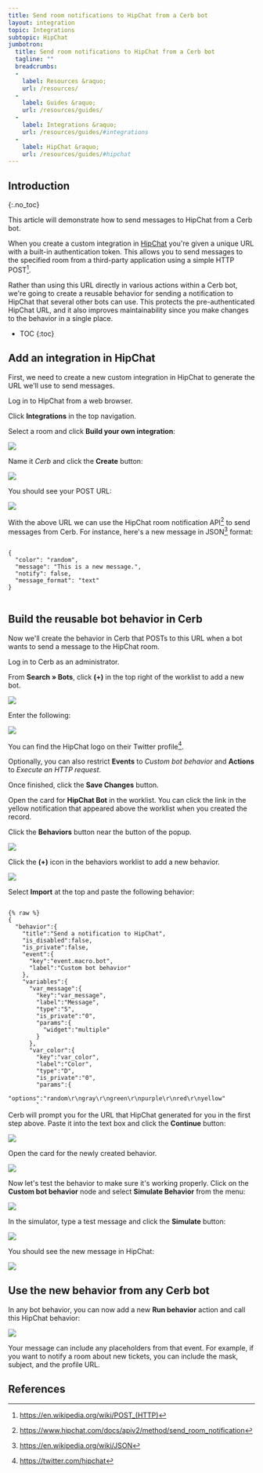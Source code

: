 ```yaml
---
title: Send room notifications to HipChat from a Cerb bot
layout: integration
topic: Integrations
subtopic: HipChat
jumbotron:
  title: Send room notifications to HipChat from a Cerb bot
  tagline: ""
  breadcrumbs:
  -
    label: Resources &raquo;
    url: /resources/
  -
    label: Guides &raquo;
    url: /resources/guides/
  -
    label: Integrations &raquo;
    url: /resources/guides/#integrations
  -
    label: HipChat &raquo;
    url: /resources/guides/#hipchat
---
```


## Introduction
{:.no_toc}

This article will demonstrate how to send messages to HipChat from a Cerb bot.

When you create a custom integration in [HipChat](https://hipchat.com) you're given a unique URL with a built-in authentication token. This allows you to send messages to the specified room from a third-party application using a simple HTTP POST[^http-post].

Rather than using this URL directly in various actions within a Cerb bot, we're going to create a reusable behavior for sending a notification to HipChat that several other bots can use.  This protects the pre-authenticated HipChat URL, and it also improves maintainability since you make changes to the behavior in a single place.

* TOC
{:toc}

## Add an integration in HipChat

First, we need to create a new custom integration in HipChat to generate the URL we'll use to send messages.

Log in to HipChat from a web browser.

Click **Integrations** in the top navigation.

Select a room and click **Build your own integration**:

<div class="cerb-screenshot">
<img src="/assets/images/guides/hipchat/room-notifications/create-integration.png" class="screenshot">
</div>

Name it _Cerb_ and click the **Create** button:

<div class="cerb-screenshot">
<img src="/assets/images/guides/hipchat/room-notifications/name-integration.png" class="screenshot">
</div>

You should see your POST URL:

<div class="cerb-screenshot">
<img src="/assets/images/guides/hipchat/room-notifications/post-url.png" class="screenshot">
</div>

With the above URL we can use the HipChat room notification API[^hipchat-notify-api] to send messages from Cerb.  For instance, here's a new message in JSON[^json] format:

<pre style="max-height: 29.25em;">
<code class="language-json">
{
  "color": "random",
  "message": "This is a new message.",
  "notify": false,
  "message_format": "text"
}
</code>
</pre>

## Build the reusable bot behavior in Cerb

Now we'll create the behavior in Cerb that POSTs to this URL when a bot wants to send a message to the HipChat room.

Log in to Cerb as an administrator.

From **Search &raquo; Bots**, click **(+)** in the top right of the worklist to add a new bot.

<div class="cerb-screenshot">
<img src="/assets/images/guides/common/worklist-add.png" class="screenshot">
</div>

Enter the following:

<div class="cerb-screenshot">
<img src="/assets/images/guides/hipchat/room-notifications/cerb-new-bot.png" class="screenshot">
</div>

You can find the HipChat logo on their Twitter profile[^hipchat-twitter].

Optionally, you can also restrict **Events** to _Custom bot behavior_ and **Actions** to _Execute an HTTP request_.

Once finished, click the **Save Changes** button.

Open the card for **HipChat Bot** in the worklist.  You can click the link in the yellow notification that appeared above the worklist when you created the record.

Click the **Behaviors** button near the button of the popup.

<div class="cerb-screenshot">
<img src="/assets/images/guides/hipchat/room-notifications/popup-behaviors-button.png" class="screenshot">
</div>

Click the **(+)** icon in the behaviors worklist to add a new behavior.

<div class="cerb-screenshot">
<img src="/assets/images/guides/common/worklist-add.png" class="screenshot">
</div>

Select **Import** at the top and paste the following behavior:

<pre style="max-height:29.25em;">
<code class="language-json">
{% raw %}
{
  "behavior":{
    "title":"Send a notification to HipChat",
    "is_disabled":false,
    "is_private":false,
    "event":{
      "key":"event.macro.bot",
      "label":"Custom bot behavior"
    },
    "variables":{
      "var_message":{
        "key":"var_message",
        "label":"Message",
        "type":"S",
        "is_private":"0",
        "params":{
          "widget":"multiple"
        }
      },
      "var_color":{
        "key":"var_color",
        "label":"Color",
        "type":"D",
        "is_private":"0",
        "params":{
          "options":"random\r\ngray\r\ngreen\r\npurple\r\nred\r\nyellow"
        }
      }
    },
    "configure": [
      {
        "label": "What is your HipChat POST URL?",
        "path": "behavior.nodes[0].params.actions[0].http_url",
        "type": "S"
      }
    ],    
    "nodes":[
      {
        "type":"action",
        "title":"Send notification to HipChat",
        "params":{
          "actions":[
            {
              "action":"core.va.action.http_request",
              "http_verb":"post",
              "http_url":"",
              "http_headers":"Content-Type: application\/json",
              "http_body":"{% set json = {} %}\r\n{% set json = dict_set(json, 'color', var_color) %}\r\n{% set json = dict_set(json, 'message', var_message) %}\r\n{% set json = dict_set(json, 'notify', true) %}\r\n{% set json = dict_set(json, 'message_format', 'html') %}\r\n{{json|json_encode|json_pretty}}",
              "run_in_simulator":"1",
              "response_placeholder":"_http_response"
            }
          ]
        }
      }
    ]
  }
}
{% endraw %}
</code>
</pre>

Cerb will prompt you for the URL that HipChat generated for you in the first step above.  Paste it into the text box and click the **Continue** button:

<div class="cerb-screenshot">
<img src="/assets/images/guides/hipchat/room-notifications/cerb-behavior-import.png" class="screenshot">
</div>

Open the card for the newly created behavior.

<div class="cerb-screenshot">
<img src="/assets/images/guides/hipchat/room-notifications/cerb-behavior.png" class="screenshot">
</div>

Now let's test the behavior to make sure it's working properly. Click on the **Custom bot behavior** node and select **Simulate Behavior** from the menu:

<div class="cerb-screenshot">
<img src="/assets/images/guides/hipchat/room-notifications/cerb-behavior-sim-menu.png" class="screenshot">
</div>

In the simulator, type a test message and click the **Simulate** button:

<div class="cerb-screenshot">
<img src="/assets/images/guides/hipchat/room-notifications/cerb-behavior-sim.png" class="screenshot">
</div>

You should see the new message in HipChat:

<div class="cerb-screenshot">
<img src="/assets/images/guides/hipchat/room-notifications/hipchat-new-message.png" class="screenshot">
</div>

## Use the new behavior from any Cerb bot

In any bot behavior, you can now add a new **Run behavior** action and call this HipChat behavior:

<div class="cerb-screenshot">
<img src="/assets/images/guides/hipchat/room-notifications/cerb-run-behavior.png" class="screenshot">
</div>

Your message can include any placeholders from that event.  For example, if you want to notify a room about new tickets, you can include the mask, subject, and the profile URL.

## References

[^json]: <https://en.wikipedia.org/wiki/JSON>
[^http-post]: <https://en.wikipedia.org/wiki/POST_(HTTP)>
[^hipchat-notify-api]: <https://www.hipchat.com/docs/apiv2/method/send_room_notification>
[^hipchat-twitter]: <https://twitter.com/hipchat>
